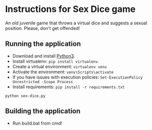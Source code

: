# Instructions for Sex Dice game

An old juvenile game that throws a virtual dice and suggests a sexual position. Please, don't get offended!

## Running the application

- Download and install [Python3](https://www.python.org/downloads/).
- Install virtualenv: `pip install virtualenv`.
- Create a virtual environment: `virtualenv venv`
- Activate the environment: `venv\Scripts\activate`
- If you have issues with execution policies: `Set-ExecutionPolicy Unrestricted -Scope Process`
- Install requirements: `pip install -r requirements.txt`

`python sex-dice.py`

## Building the application

- Run build.bat from cmd!
